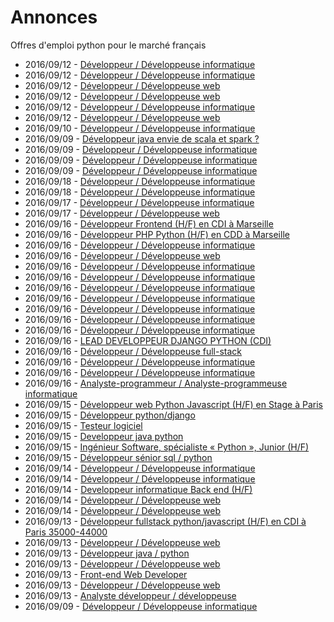# Annonces

Offres d'emploi python pour le marché français

* 2016/09/12 - [Développeur / Développeuse informatique](http://www.pyjobs.fr/jobs/details/754/developpeur-developpeuse-informatique "Développeur / Développeuse informatique")
* 2016/09/12 - [Développeur / Développeuse informatique](http://www.pyjobs.fr/jobs/details/767/developpeur-developpeuse-informatique "Développeur / Développeuse informatique")
* 2016/09/12 - [Développeur / Développeuse web](http://www.pyjobs.fr/jobs/details/763/developpeur-developpeuse-web "Développeur / Développeuse web")
* 2016/09/12 - [Développeur / Développeuse web](http://www.pyjobs.fr/jobs/details/765/developpeur-developpeuse-web "Développeur / Développeuse web")
* 2016/09/12 - [Développeur / Développeuse informatique](http://www.pyjobs.fr/jobs/details/768/developpeur-developpeuse-informatique "Développeur / Développeuse informatique")
* 2016/09/12 - [Développeur / Développeuse web](http://www.pyjobs.fr/jobs/details/757/developpeur-developpeuse-web "Développeur / Développeuse web")
* 2016/09/10 - [Développeur / Développeuse informatique](http://www.pyjobs.fr/jobs/details/760/developpeur-developpeuse-informatique "Développeur / Développeuse informatique")
* 2016/09/09 - [Développeur java envie de scala et spark ?](http://www.pyjobs.fr/jobs/details/739/developpeur-java-envie-de-scala-et-spark "Développeur java envie de scala et spark ?")
* 2016/09/09 - [Développeur / Développeuse informatique](http://www.pyjobs.fr/jobs/details/747/developpeur-developpeuse-informatique "Développeur / Développeuse informatique")
* 2016/09/09 - [Développeur / Développeuse informatique](http://www.pyjobs.fr/jobs/details/748/developpeur-developpeuse-informatique "Développeur / Développeuse informatique")
* 2016/09/09 - [Développeur / Développeuse informatique](http://www.pyjobs.fr/jobs/details/745/developpeur-developpeuse-informatique "Développeur / Développeuse informatique")
* 2016/09/18 - [Développeur / Développeuse informatique](http://www.pyjobs.fr/jobs/details/3458/developpeur-developpeuse-informatique "Développeur / Développeuse informatique")
* 2016/09/18 - [Développeur / Développeuse informatique](http://www.pyjobs.fr/jobs/details/3457/developpeur-developpeuse-informatique "Développeur / Développeuse informatique")
* 2016/09/17 - [Développeur / Développeuse informatique](http://www.pyjobs.fr/jobs/details/3456/developpeur-developpeuse-informatique "Développeur / Développeuse informatique")
* 2016/09/17 - [Développeur / Développeuse web](http://www.pyjobs.fr/jobs/details/3455/developpeur-developpeuse-web "Développeur / Développeuse web")
* 2016/09/16 - [Développeur Frontend (H/F) en CDI à Marseille](http://www.pyjobs.fr/jobs/details/3441/developpeur-frontend-h-f-en-cdi-a-marseille "Développeur Frontend (H/F) en CDI à Marseille")
* 2016/09/16 - [Développeur PHP Python (H/F) en CDD à Marseille](http://www.pyjobs.fr/jobs/details/3442/developpeur-php-python-h-f-en-cdd-a-marseille "Développeur PHP Python (H/F) en CDD à Marseille")
* 2016/09/16 - [Développeur / Développeuse informatique](http://www.pyjobs.fr/jobs/details/3448/developpeur-developpeuse-informatique "Développeur / Développeuse informatique")
* 2016/09/16 - [Développeur / Développeuse web](http://www.pyjobs.fr/jobs/details/3451/developpeur-developpeuse-web "Développeur / Développeuse web")
* 2016/09/16 - [Développeur / Développeuse informatique](http://www.pyjobs.fr/jobs/details/3447/developpeur-developpeuse-informatique "Développeur / Développeuse informatique")
* 2016/09/16 - [Développeur / Développeuse informatique](http://www.pyjobs.fr/jobs/details/3454/developpeur-developpeuse-informatique "Développeur / Développeuse informatique")
* 2016/09/16 - [Développeur / Développeuse informatique](http://www.pyjobs.fr/jobs/details/3453/developpeur-developpeuse-informatique "Développeur / Développeuse informatique")
* 2016/09/16 - [Développeur / Développeuse informatique](http://www.pyjobs.fr/jobs/details/3439/developpeur-developpeuse-informatique "Développeur / Développeuse informatique")
* 2016/09/16 - [Développeur / Développeuse informatique](http://www.pyjobs.fr/jobs/details/3440/developpeur-developpeuse-informatique "Développeur / Développeuse informatique")
* 2016/09/16 - [Développeur / Développeuse informatique](http://www.pyjobs.fr/jobs/details/3444/developpeur-developpeuse-informatique "Développeur / Développeuse informatique")
* 2016/09/16 - [Développeur / Développeuse informatique](http://www.pyjobs.fr/jobs/details/3452/developpeur-developpeuse-informatique "Développeur / Développeuse informatique")
* 2016/09/16 - [LEAD DEVELOPPEUR DJANGO PYTHON (CDI)](http://www.pyjobs.fr/jobs/details/3446/lead-developpeur-django-python-cdi "LEAD DEVELOPPEUR DJANGO PYTHON (CDI)")
* 2016/09/16 - [Développeur / Développeuse full-stack](http://www.pyjobs.fr/jobs/details/3443/developpeur-developpeuse-full-stack "Développeur / Développeuse full-stack")
* 2016/09/16 - [Développeur / Développeuse informatique](http://www.pyjobs.fr/jobs/details/3445/developpeur-developpeuse-informatique "Développeur / Développeuse informatique")
* 2016/09/16 - [Développeur / Développeuse informatique](http://www.pyjobs.fr/jobs/details/3450/developpeur-developpeuse-informatique "Développeur / Développeuse informatique")
* 2016/09/16 - [Analyste-programmeur / Analyste-programmeuse informatique](http://www.pyjobs.fr/jobs/details/3449/analyste-programmeur-analyste-programmeuse-informatique "Analyste-programmeur / Analyste-programmeuse informatique")
* 2016/09/15 - [Développeur web Python Javascript (H/F) en Stage à Paris](http://www.pyjobs.fr/jobs/details/3424/developpeur-web-python-javascript-h-f-en-stage-a-paris "Développeur web Python Javascript (H/F) en Stage à Paris")
* 2016/09/15 - [Développeur python/django](http://www.pyjobs.fr/jobs/details/3422/developpeur-python-django "Développeur python/django")
* 2016/09/15 - [Testeur logiciel](http://www.pyjobs.fr/jobs/details/3425/testeur-logiciel "Testeur logiciel")
* 2016/09/15 - [Developpeur java python](http://www.pyjobs.fr/jobs/details/3423/developpeur-java-python "Developpeur java python")
* 2016/09/15 - [Ingénieur Software, spécialiste « Python », Junior (H/F)](http://www.pyjobs.fr/jobs/details/3429/ingenieur-software-specialiste-python-junior-h-f "Ingénieur Software, spécialiste « Python », Junior (H/F)")
* 2016/09/15 - [Développeur sénior sql / python](http://www.pyjobs.fr/jobs/details/3427/developpeur-senior-sql-python "Développeur sénior sql / python")
* 2016/09/14 - [Développeur / Développeuse informatique](http://www.pyjobs.fr/jobs/details/3434/developpeur-developpeuse-informatique "Développeur / Développeuse informatique")
* 2016/09/14 - [Développeur / Développeuse informatique](http://www.pyjobs.fr/jobs/details/3433/developpeur-developpeuse-informatique "Développeur / Développeuse informatique")
* 2016/09/14 - [Developpeur informatique Back end (H/F)](http://www.pyjobs.fr/jobs/details/3438/developpeur-informatique-back-end-h-f "Developpeur informatique Back end (H/F)")
* 2016/09/14 - [Développeur / Développeuse web](http://www.pyjobs.fr/jobs/details/3431/developpeur-developpeuse-web "Développeur / Développeuse web")
* 2016/09/14 - [Développeur / Développeuse web](http://www.pyjobs.fr/jobs/details/3430/developpeur-developpeuse-web "Développeur / Développeuse web")
* 2016/09/13 - [Développeur fullstack python/javascript (H/F) en CDI à Paris 35000-44000](http://www.pyjobs.fr/jobs/details/3426/developpeur-fullstack-python-javascript-h-f-en-cdi-a-paris-35000-44000 "Développeur fullstack python/javascript (H/F) en CDI à Paris 35000-44000")
* 2016/09/13 - [Développeur / Développeuse web](http://www.pyjobs.fr/jobs/details/3435/developpeur-developpeuse-web "Développeur / Développeuse web")
* 2016/09/13 - [Développeur java / python](http://www.pyjobs.fr/jobs/details/3428/developpeur-java-python "Développeur java / python")
* 2016/09/13 - [Développeur / Développeuse web](http://www.pyjobs.fr/jobs/details/3432/developpeur-developpeuse-web "Développeur / Développeuse web")
* 2016/09/13 - [Front-end Web Developer](http://www.pyjobs.fr/jobs/details/3421/front-end-web-developer "Front-end Web Developer")
* 2016/09/13 - [Développeur / Développeuse web](http://www.pyjobs.fr/jobs/details/3437/developpeur-developpeuse-web "Développeur / Développeuse web")
* 2016/09/13 - [Analyste développeur / développeuse](http://www.pyjobs.fr/jobs/details/3436/analyste-developpeur-developpeuse "Analyste développeur / développeuse")
* 2016/09/09 - [Développeur / Développeuse informatique](http://www.pyjobs.fr/jobs/details/3420/developpeur-developpeuse-informatique "Développeur / Développeuse informatique")

